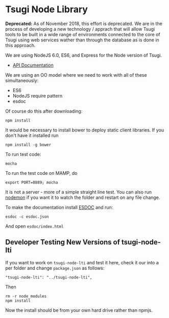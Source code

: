 Tsugi Node Library
==================

**Deprecated:** As of November 2018, this effort is deprecated.
We are in the process of developing a new technology / apprach
that will allow Tsugi tools to be built in a wide range of environments
connected to the core of Tsugi using web services wather than through
the database as is done in this approach.

We are using NodeJS 6.0, ES6, and Express for the Node version of Tsugi.

* [API Documentation](http://do1.dr-chuck.com/tsugi-node/esdoc/)

We are using an OO model where we need to work with all of these simultaneously:

* ES6
* NodeJS require pattern
* esdoc

Of course do this after downloading:

    npm install

It would be necessary to install bower to deploy static client libraries. If you
don't have it installed run

    npm install -g bower

To run test code:

    mocha

To run the test code on MAMP, do

    export PORT=8889; mocha

It is not a server - more of a simple straight line test.   You can
also run [nodemon](https://www.npmjs.com/package/nodemon) if you want it
to watch the folder and restart on any file change.

To make the documentation install [ESDOC](http://esdoc.org) and run:

    esdoc -c esdoc.json

And open `esdoc/index.html`

Developer Testing New Versions of tsugi-node-lti
------------------------------------------------

If you want to work on `tsugi-node-lti` and test it here, check it
our into a per folder and change `package.json` as follows:

    "tsugi-node-lti": "../tsugi-node-lti",

Then

    rm -r node_modules
    npm install

Now the install should be from your own hard drive rather than
npmjs.

    

